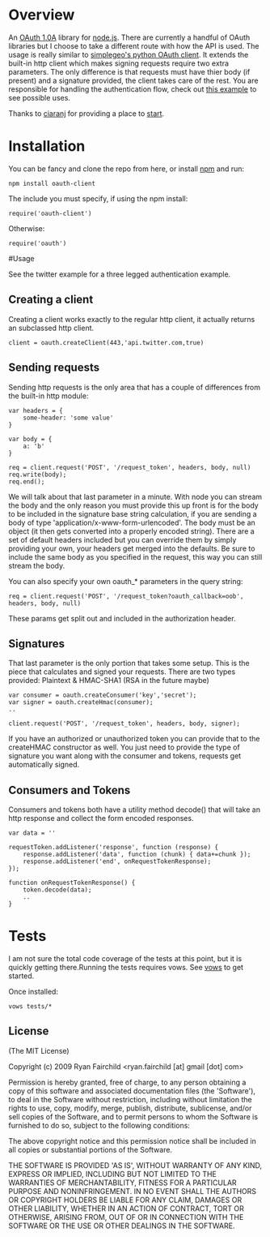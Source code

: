 
# Overview
An [OAuth 1.0A](http://oauth.net/core/1.0a/) library for [node.js](http://nodejs.org).  There are currently a handful of OAuth libraries but I choose to take a different route with how the API is used.  The usage is really similar to [simplegeo's python OAuth client](http://github.com/simplegeo/python-oauth2).  It extends the built-in http client which makes signing requests require two extra parameters.  The only difference is that requests must have thier body (if present) and a signature provided, the client takes care of the rest. You are responsible for handling the authentication flow, check out [this example](http://github.com/unscene/node-oauth/blob/master/examples/twitter.js) to see possible uses.

Thanks to [ciaranj](http://github.com/ciaranj/) for providing a place to 
[start](http://github.com/ciaranj/node-oauth).

# Installation
You can be fancy and clone the repo from here, or install [npm](http://github.com/isaacs/npm) and run:

	npm install oauth-client

The include you must specify, if using the npm install:

	require('oauth-client')

Otherwise:

	require('oauth')

#Usage

See the twitter example for a three legged authentication example.

## Creating a client
Creating a client works exactly to the regular http client, it actually returns an subclassed http client.

	client = oauth.createClient(443,'api.twitter.com,true)

## Sending requests
Sending http requests is the only area that has a couple of differences from the built-in http module:

	var headers = {
		some-header: 'some value' 
	}
	
	var body = {
		a: 'b'
	}
	
	req = client.request('POST', '/request_token', headers, body, null)
	req.write(body);
	req.end();

We will talk about that last parameter in a minute.  With node you can stream the body and the only reason you must provide this up front is for the body to be included in the signature base string calculation, if you are sending a body of type 'application/x-www-form-urlencoded'.  The body must be an object (it then gets converted into a properly encoded string).  There are a set of default headers included but you can override them by simply providing your own, your headers get merged into the defaults.  Be sure to include the same body as you specified in the request, this way you can still stream the body.

You can also specify your own oauth_* parameters in the query string:

	req = client.request('POST', '/request_token?oauth_callback=oob', headers, body, null)

These params get split out and included in the authorization header.	

## Signatures

That last parameter is the only portion that takes some setup.  This is the piece that calculates and signed your requests.  There are two types provided: Plaintext & HMAC-SHA1 (RSA in the future maybe)

	var consumer = oauth.createConsumer('key','secret');
	var signer = oauth.createHmac(consumer);
	..
	
	client.request('POST', '/request_token', headers, body, signer);

If you have an authorized or unauthorized token you can provide that to the createHMAC constructor as well.
You just need to provide the type of signature you want along with the consumer and tokens, requests get automatically signed.

## Consumers and Tokens

Consumers and tokens both have a utility method decode() that will take an http response and collect the form encoded responses.

	var data = ''
	
	requestToken.addListener('response', function (response) {
		response.addListener('data', function (chunk) {	data+=chunk });
		response.addListener('end', onRequestTokenResponse);
	});

	function onRequestTokenResponse() {
		token.decode(data);
		..
	}

# Tests
I am not sure the total code coverage of the tests at this point, but it is quickly getting there.Running the tests requires vows.  See [vows](http://vowsjs.org/) to get started.

Once installed:

	vows tests/*


## License 

(The MIT License)

Copyright (c) 2009 Ryan Fairchild &lt;ryan.fairchild [at] gmail [dot] com&gt;

Permission is hereby granted, free of charge, to any person obtaining
a copy of this software and associated documentation files (the
'Software'), to deal in the Software without restriction, including
without limitation the rights to use, copy, modify, merge, publish,
distribute, sublicense, and/or sell copies of the Software, and to
permit persons to whom the Software is furnished to do so, subject to
the following conditions:

The above copyright notice and this permission notice shall be
included in all copies or substantial portions of the Software.

THE SOFTWARE IS PROVIDED 'AS IS', WITHOUT WARRANTY OF ANY KIND,
EXPRESS OR IMPLIED, INCLUDING BUT NOT LIMITED TO THE WARRANTIES OF
MERCHANTABILITY, FITNESS FOR A PARTICULAR PURPOSE AND NONINFRINGEMENT.
IN NO EVENT SHALL THE AUTHORS OR COPYRIGHT HOLDERS BE LIABLE FOR ANY
CLAIM, DAMAGES OR OTHER LIABILITY, WHETHER IN AN ACTION OF CONTRACT,
TORT OR OTHERWISE, ARISING FROM, OUT OF OR IN CONNECTION WITH THE
SOFTWARE OR THE USE OR OTHER DEALINGS IN THE SOFTWARE.